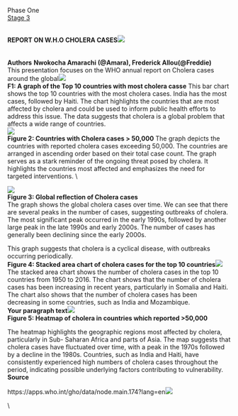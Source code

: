 <!--StartFragment-->

Phase One\
[Stage 3](https://docs.google.com/document/d/1hN2SPxu2G8q1wZPW3VHFbvZDbmP9muoIWI0-OICjtnI/edit?usp=sharing)

\
**REPORT ON W\.H.O CHOLERA CASES**![](https://lh7-rt.googleusercontent.com/docsz/AD_4nXfDRI_bE6tLNvYSoo1XOnLEzmdF19wUU3jRrDBjgZhnqRjsFtdD44qkZilbiZNnbqBACqa1qzHnq80yeqa2fX8W3oekUUmvkkHmxqpZJJHZLETBXivX1Yag23zq8rNsnZrWaU6W91owYwb5TbGxUN29oQqCrrv5rF13s4B9?key=XLSDQeeD5EPdNDbA7uph7A)
\
\
\
**Authors**
**Nwokocha Amarachi (@Amara), Frederick Allou(@Freddie)**
\
This presentation focuses on the WHO annual report on Cholera cases around the global![](https://lh7-rt.googleusercontent.com/docsz/AD_4nXcpmAiTA-CzqaLIKXCHV85inoprlAj2N10_TmAG8Noy9sOMnPBufob03uosKBSpigk4Q_B1us9BO-kpXkU4AAC8Nl04jfUeOayZ7xrsKb7Qg3b6kwwmCf6WO2aJooNqT33nIHL7tUIMentPgqIxWdKkmvJUMd_d-UbXED7L6g?key=XLSDQeeD5EPdNDbA7uph7A)
\
**F1: A graph of the Top 10 countries with most cholera casse**
This bar chart shows the top 10 countries with the most cholera cases. India has the most cases, followed by Haiti. The chart highlights the countries that are most affected by cholera and could be used to inform public health efforts to address this issue. The data suggests that cholera is a global problem that affects a wide range of countries.
\
![](https://lh7-rt.googleusercontent.com/docsz/AD_4nXfxeA1v1C2Aff33t0qpxJvg-VBCU-AITli9r6wQX4_soBjkvIbgy2JOdokD3zWD3AhNOuTdgbJq9j3BCgHBShDlpHvB4Q7AKXy6KSCKqjeDmISWWrQ4pSOf6pOKV-FIftvPUh-NIr9MYSZiOSyWTaPQP823emrcU5hzcOFKoA?key=XLSDQeeD5EPdNDbA7uph7A)
\
**Figure 2: Countries with Cholera cases > 50,000**
The graph depicts the countries with reported cholera cases exceeding 50,000. The countries are arranged in ascending order based on their total case count. The graph serves as a stark reminder of the ongoing threat posed by cholera. It highlights the countries most affected and emphasizes the need for targeted interventions.
\

![](https://lh7-rt.googleusercontent.com/docsz/AD_4nXd9da_RcZoPcKOuO8oFWqVeVspGTMgOIINvehOLoJayPF1aTs4t84OSSCwUsHn4J7bj1yG2J-m_wyEf7WPco0xMEmqIymrbJIMZWz8uNb3eC-K_7waevJzTdbi2IQ3s2ptBMy5nd2aPyvzdLWRc-kjc30kux16tXG1cLSZjVQ?key=XLSDQeeD5EPdNDbA7uph7A)
\
**Figure 3: Global reflection of Cholera cases**
\
The graph shows the global cholera cases over time. We can see that there are several peaks in the number of cases, suggesting outbreaks of cholera. The most significant peak occurred in the early 1990s, followed by another large peak in the late 1990s and early 2000s. The number of cases has generally been declining since the early 2000s.

This graph suggests that cholera is a cyclical disease, with outbreaks occurring periodically.
\
**Figure 4: Stacked area chart of cholera cases for the top 10 countries**![](https://lh7-rt.googleusercontent.com/docsz/AD_4nXcdgJmQDxni5ZtQNdhKCZFQjOtpiOdR6syk5udNCD3WGSr54bbQ6-o6btAG4zQK6WViPtnzdf00XcDxLjMRSea2GaG6MczVajZWHs_caulwk4Bs-X2WU37aUhcfF4A6IS9RlN0DoTyvWiw71exEmpte2Kl_gRa_bt1bqVhx?key=XLSDQeeD5EPdNDbA7uph7A)
\
The stacked area chart shows the number of cholera cases in the top 10 countries from 1950 to 2016. The chart shows that the number of cholera cases has been increasing in recent years, particularly in Somalia and Haiti. The chart also shows that the number of cholera cases has been decreasing in some countries, such as India and Mozambique.
\
**Your paragraph text**![](https://lh7-rt.googleusercontent.com/docsz/AD_4nXd7wZHEyQpMp45hAPUmtDWdDPMOX9BxrWL_wvD3X9jFZRz7-FzU1VCH-Y9Cnfv54fz8JHi214CjI-ovuXCkUlxlrX6PySdK0-qIvzMIV914HbAZhCwNgdGEumcgha5-IDLFRExN2cZP8V3vhYsVp2nWilgImuqOJxKzCD9u4w?key=XLSDQeeD5EPdNDbA7uph7A)
\
**Figure 5: Heatmap of cholera in countries which reported >50,000**

The heatmap highlights the geographic regions most affected by cholera, particularly in Sub- Saharan Africa and parts of Asia. The map suggests that cholera cases have fluctuated over time, with a peak in the 1970s followed by a decline in the 1980s. Countries, such as India and Haiti, have consistently experienced high numbers of cholera cases throughout the period, indicating possible underlying factors contributing to vulnerability.
\
**Source**

https\://apps.who.int/gho/data/node.main.174?lang=en![](https://lh7-rt.googleusercontent.com/docsz/AD_4nXcFzXYDRhdgGDXHQ02Nx_YL_1K3ooiS_tV7eayQqpqtXJnZrUniNsVU-RdLOOY7tphoshQL53810NH6jQj3tjUPr2u_ZldVo25WMVz-NpsV21ZlJZPNtV4eJr4_IOTa1ptq0SyyCfJbC7LvRZkp-HBDLgEEYO9CPF0kF9fMJQ?key=XLSDQeeD5EPdNDbA7uph7A)

\
<!--EndFragment-->
